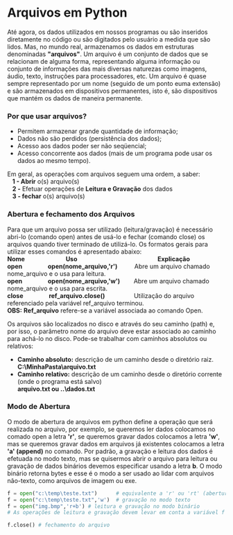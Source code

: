 # Arquivos em Python

Até agora, os dados utilizados em nossos programas ou são inseridos diretamente no código ou são digitados pelo usuário a medida que são lidos. 
Mas, no mundo real, armazenamos os dados em estruturas denominadas **"arquivos"**.  Um arquivo é um conjunto de dados que se relacionam de alguma forma, representando alguma informação ou conjunto de informações das mais diversas naturezas como imagens, áudio, texto, instruções para processadores, etc.
Um arquivo é quase sempre representado por um nome (seguido de um ponto euma extensão) e são armazenados em dispositivos permanentes, isto é, são dispositivos que mantém os dados de maneira permanente.

### Por que usar arquivos?

+ Permitem armazenar grande quantidade de informação;
+ Dados não são perdidos (persistência dos dados);
+ Acesso aos dados poder ser não seqüencial;
+ Acesso concorrente aos dados (mais de um programa pode usar os dados ao mesmo tempo).

Em geral, as operações com arquivos seguem uma ordem, a saber:<br>
&nbsp;&nbsp;&nbsp;**1 - Abrir** o(s) arquivo(s) <br>
&nbsp;&nbsp;&nbsp;**2 -** Efetuar operações de **Leitura e Gravação** dos dados <br>
&nbsp;&nbsp;&nbsp;**3 - fechar** o(s) arquivo(s) <br>

### Abertura e fechamento dos Arquivos

Para que um arquivo possa ser utilizado (leitura/gravação) é necessário abri-lo (comando open) antes de usá-lo e fechar (comando close) os arquivos quando tiver terminado de utilizá-lo. 
Os formatos gerais para utilizar esses comandos é apresentado abaixo:<br>
**Nome**&nbsp;&nbsp;&nbsp;&nbsp;&nbsp;&nbsp;&nbsp;&nbsp;&nbsp;&nbsp;&nbsp;&nbsp;&nbsp;&nbsp;&nbsp;&nbsp;&nbsp;&nbsp;&nbsp;&nbsp;&nbsp;&nbsp;&nbsp;&nbsp;**Uso**&nbsp;&nbsp;&nbsp;&nbsp;&nbsp;&nbsp;&nbsp;&nbsp;&nbsp;&nbsp;&nbsp;&nbsp;&nbsp;&nbsp;&nbsp;&nbsp;&nbsp;&nbsp;&nbsp;&nbsp;&nbsp;&nbsp;&nbsp;&nbsp;&nbsp;&nbsp;&nbsp;&nbsp;&nbsp;&nbsp;&nbsp;&nbsp;&nbsp;&nbsp;&nbsp;&nbsp;&nbsp;&nbsp;&nbsp;&nbsp;&nbsp;&nbsp;&nbsp;&nbsp;&nbsp;&nbsp;&nbsp;**Explicação**<br>
**open**&nbsp;&nbsp;&nbsp;&nbsp;&nbsp;&nbsp;&nbsp;&nbsp;&nbsp;&nbsp;&nbsp;&nbsp;&nbsp;&nbsp;&nbsp;**open(nome_arquivo,'r')**&nbsp;&nbsp;&nbsp;&nbsp;&nbsp;&nbsp;&nbsp;&nbsp;&nbsp;&nbsp;Abre um arquivo chamado nome_arquivo e o usa para leitura.<br>
**open**&nbsp;&nbsp;&nbsp;&nbsp;&nbsp;&nbsp;&nbsp;&nbsp;&nbsp;&nbsp;&nbsp;&nbsp;&nbsp;&nbsp;&nbsp;**open(nome_arquivo,'w')**&nbsp;&nbsp;&nbsp;&nbsp;&nbsp;&nbsp;&nbsp;&nbsp;Abre um arquivo chamado nome_arquivo e o usa para escrita.<br>
**close**&nbsp;&nbsp;&nbsp;&nbsp;&nbsp;&nbsp;&nbsp;&nbsp;&nbsp;&nbsp;&nbsp;&nbsp;&nbsp;&nbsp;&nbsp;**ref_arquivo.close()**&nbsp;&nbsp;&nbsp;&nbsp;&nbsp;&nbsp;&nbsp;&nbsp;&nbsp;&nbsp;&nbsp;&nbsp;&nbsp;&nbsp;&nbsp;&nbsp;&nbsp;Utilização do arquivo referenciado pela variável ref_arquivo terminou.<br>
**OBS:** **Ref_arquivo** refere-se a variável associada ao comando Open.

 Os arquivos são localizados no disco e através do seu caminho (path) e, por isso, o parâmetro nome do arquivo deve estar associado ao caminho para achá-lo no disco. Pode-se trabalhar com caminhos absolutos ou relativos:
+ **Caminho absoluto:** descrição de um caminho desde o diretório raiz. <br>
                **C:\MinhaPasta\arquivo.txt** <br>
+ **Caminho relativo:** descrição de um caminho desde o diretório corrente (onde o programa está salvo) <br>
                   **arquivo.txt ou ..\dados.txt**<br>
                   
### Modo de Abertura
O modo de abertura de arquivos em python define a operação que será realizada no arquivo, por exemplo, se queremos ler dados colocamos no comado open a letra **'r'**, se queremos gravar dados colocamos a letra **'w'**, mas se queremos gravar dados em arquivos já existentes colocamos a letra **'a' (append)** no comando. Por padrão, a gravação e leitura dos dados é efetuada no modo texto, mas se quisermos abrir o arquivo para leitura ou gravação de dados binários devemos especificar usando a letra **b**. O modo binário retorna bytes e esse é o modo a ser usado ao lidar com arquivos não-texto, como arquivos de imagem ou exe.

``` python
f = open("c:\temp\teste.txt")      # equivalente a 'r' ou 'rt' (abertura de arquivo texto)
f = open("c:\temp\teste.txt",'w')  # gravação no modo texto
f = open("img.bmp",'r+b') # leitura e gravação no modo binário
# As operações de leitura e gravação devem levar em conta a variável f (ref_arquivo)

f.close() # fechamento do arquivo
```
